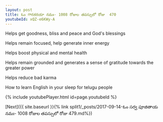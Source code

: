 ```yaml
---
layout: post
title: ఓం గానకరయా నమః- 1008 రోజుల తపస్సులో రోజు  470
youtubeId: xQZ-e6KWy-A
---
```

 
 
Helps get goodness, bliss and peace and God's blessings
 
Helps remain focused, help generate inner energy 
 
Helps boost physical and mental health 
 
Helps remain grounded and generates a sense of gratitude towards the greater power 
 
Helps reduce bad karma
 
How to learn English in your sleep for telugu people
 
 
 
 


{% include youtubePlayer.html id=page.youtubeId %}
 
[Next]({{ site.baseurl }}{% link split1/_posts/2017-09-14-ఓం సర్వ పూజితాయ నమః- 1008 రోజుల తపస్సులో రోజు  479.md%})
 

